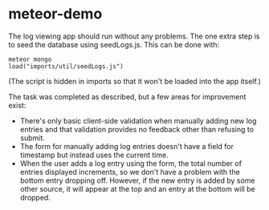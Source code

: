 # meteor-demo

The log viewing app should run without any problems. The one extra step is to seed the database using seedLogs.js. This can be done with:

    meteor mongo
    load("imports/util/seedLogs.js")

(The script is hidden in imports so that it won't be loaded into the app itself.)

The task was completed as described, but a few areas for improvement exist:
* There's only basic client-side validation when manually adding new log entries and that validation provides no feedback other than refusing to submit.
* The form for manually adding log entries doesn't have a field for timestamp but instead uses the current time.
* When the user adds a log entry using the form, the total number of entries displayed increments, so we don't have a problem with the bottom entry dropping off. However, if the new entry is added by some other source, it will appear at the top and an entry at the bottom will be dropped.


